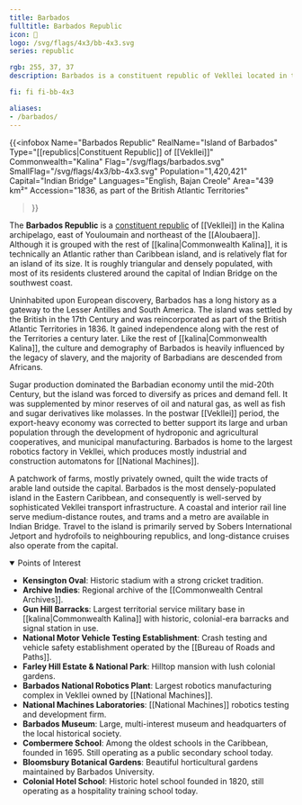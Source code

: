 ```yaml
---
title: Barbados
fulltitle: Barbados Republic
icon: 🔱
logo: /svg/flags/4x3/bb-4x3.svg
series: republic

rgb: 255, 37, 37
description: Barbados is a constituent republic of Vekllei located in the Lesser Antilles of the Caribbean Sea.

fi: fi fi-bb-4x3

aliases:
- /barbados/
---
```

{{<infobox
	 Name="Barbados Republic"
	 RealName="Island of Barbados"
	 Type="[[republics|Constituent Republic]] of [[Vekllei]]"
	 Commonwealth="Kalina"
	 Flag="/svg/flags/barbados.svg"
	 SmallFlag="/svg/flags/4x3/bb-4x3.svg"
	 Population="1,420,421"
	 Capital="Indian Bridge"
	 Languages="English, Bajan Creole"
	 Area="439 km²"
	 Accession="1836, as part of the British Atlantic Territories"
 >}}

The <span class="fi fi-bb-4x3"></span> **Barbados Republic** is a [constituent republic](/republics/) of [[Vekllei]] in the Kalina archipelago, east of Youloumain and northeast of the [[Aloubaera]]. Although it is grouped with the rest of [[kalina|Commonwealth Kalina]], it is technically an Atlantic rather than Caribbean island, and is relatively flat for an island of its size. It is roughly triangular and densely populated, with most of its residents clustered around the capital of Indian Bridge on the southwest coast.

Uninhabited upon European discovery, Barbados has a long history as a gateway to the Lesser Antilles and South America. The island was settled by the British in the 17th Century and was reincorporated as part of the British Atlantic Territories in 1836. It gained independence along with the rest of the Territories a century later. Like the rest of [[kalina|Commonwealth Kalina]], the culture and demography of Barbados is heavily influenced by the legacy of slavery, and the majority of Barbadians are descended from Africans.

Sugar production dominated the Barbadian economy until the mid-20th Century, but the island was forced to diversify as prices and demand fell. It was supplemented by minor reserves of oil and natural gas, as well as fish and sugar derivatives like molasses. In the postwar [[Vekllei]] period, the export-heavy economy was corrected to better support its large and urban population through the development of hydroponic and agricultural cooperatives, and municipal manufacturing. Barbados is home to the largest robotics factory in Vekllei, which produces mostly industrial and construction automatons for [[National Machines]].

A patchwork of farms, mostly privately owned, quilt the wide tracts of arable land outside the capital. Barbados is the most densely-populated island in the Eastern Caribbean, and consequently is well-served by sophisticated Vekllei transport infrastructure. A coastal and interior rail line serve medium-distance routes, and trams and a metro are available in Indian Bridge. Travel to the island is primarily served by Sobers International Jetport and hydrofoils to neighbouring republics, and long-distance cruises also operate from the capital.

<details open>
<summary>Points of Interest</summary>

* **Kensington Oval**: Historic stadium with a strong cricket tradition.
* **Archive Indies**: Regional archive of the [[Commonwealth Central Archives]].
* **Gun Hill Barracks**: Largest territorial service military base in [[kalina|Commonwealth Kalina]] with historic, colonial-era barracks and signal station in use.
* **National Motor Vehicle Testing Establishment**: Crash testing and vehicle safety establishment operated by the [[Bureau of Roads and Paths]].
* **Farley Hill Estate & National Park**: Hilltop mansion with lush colonial gardens.
* **Barbados National Robotics Plant**: Largest robotics manufacturing complex in Vekllei owned by [[National Machines]].
* **National Machines Laboratories**: [[National Machines]] robotics testing and development firm.
* **Barbados Museum**: Large, multi-interest museum and headquarters of the local historical society.
* **Combermere School**: Among the oldest schools in the Caribbean, founded in 1695. Still operating as a public secondary school today.
* **Bloomsbury Botanical Gardens**: Beautiful horticultural gardens maintained by Barbados University.
* **Colonial Hotel School**: Historic hotel school founded in 1820, still operating as a hospitality training school today.
</details>

